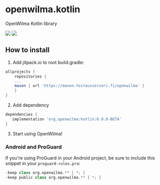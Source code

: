 # openwilma.kotlin
OpenWilma Kotlin library

[![](https://maven.testausserveri.fi/api/badge/latest/openwilma/org/openwilma/kotlin/?color=40c14a&name=Testausmaven&prefix=v)](https://maven.testausserveri.fi/#/openwilma/org/openwilma/kotlin) [![](https://github.com/openwilma/openwilma.kotlin/actions/workflows/gradle.yml/badge.svg)](https://github.com/OpenWilma/openwilma.kotlin/actions/workflows/gradle.yml)

## How to install

1. Add jitpack.io to root build.gradle:

```gradle
allprojects {
    repositories {
	...
	maven { url 'https://maven.testausserveri.fi/openwilma' }
    }
}
  ```
  
  
 2. Add dependency
 
 ```gradle
 dependencies {
    implementation 'org.openwilma:kotlin:0.9.8-BETA'
 }
 ```
 
 3. Start using OpenWilma!
 
 ### Android and ProGuard
 
 If you're using ProGuard in your Android project, be sure to include this snippet in your `proguard-rules.pro`:
```gradle
-keep class org.openwilma.** { *; }
-keep public class org.openwilma.** { *; }
```
